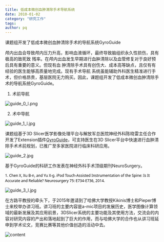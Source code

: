 ```yaml
---
title: 低成本微创血肿清除手术导航系统
date: 2010-01-02
category: "研究工作"
tags:
author: pq
---
```

课题组开发了低成本微创血肿清除手术的导航系统GyroGuide
<!-- more -->
颅内出血会导致颅内压力升高，影响血液循环，最终导致脑组织永久性损伤，具有极高的致死致 残率。在颅内出血发生早期进行血肿清除以及血管修复对于良好预后具有重要的意义。但现有血 肿清除手术具有创伤大、成本高等缺点，且仅有有经验的医生能够高质量地完成。现有手术导航 系统虽能辅助外科医生精准进行手术，但价格昂贵，基层医院无力购买。因此，课题组开发了低成本微创血肿清除手术的导航系统GyroGuide。

1. 术前导航

![guide_0_l.png](http://img.luckycloudlab.cn/img/research/research2/guide_0_l.jpg)

2. 术中导航

![guide_1_l.jpg](http://img.luckycloudlab.cn/img/research/research2/guide_1_l.jpg)

课题组基于3D Slicer医学影像处理平台与解放军总医院神经外科陈晓雷主任合作开发了Extension插件[GyroGuide](https://www.slicer.org/wiki/Documentation/Nightly/Modules/GyroGuide)，可支持医生在3D Slicer平台中快速进行血肿清除手术术前规划，已推广至多家医院进行临床科研应用。

![guide_2.jpg](http://img.luckycloudlab.cn/img/research/research2/guide_2.jpg)

基于GyroGuide的科研工作发表在神经外科手术顶级期刊NeuroSurgery。

<span style="min-height: 12pt; font-family: Segoe UI; color: rgb(1, 1, 1); font-size: 9pt;">1.  Chen X, Xu B-n, and Yu X-g. iPod Touch-Assisted Instrumentation of the Spine: Is It Accurate and Reliable? Neurosurgery 75: E734-E736, 2014.</span>

![guide_3_l.jpg](http://img.luckycloudlab.cn/img/research/research2/guide_3_l.jpg)

在方路平教授的牵头下，于2015年邀请到了哈佛大学教授Kikinis博士和Pieper博士来校举办讲习班。讲习班的主要内容是a-mic项目的发展历史，医学图像计算领域的最新发展及其应用前景，3DSlicer系统的主要功能及其使用方法，交流会的内容对研究内容的产出和落地起到了巨大的作用，而与哈佛大学的合作也从讲习班延申到学术论文，竞赛比赛等其他价值创造的活动中去。

![content](http://www.zjut.edu.cn/zjutnews/UploadFile/images/201503271439069.jpg)
